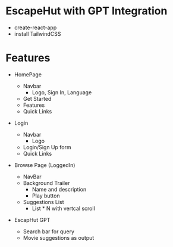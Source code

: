 
# EscapeHut with GPT Integration

- create-react-app
- install TailwindCSS


# Features

- HomePage
    - Navbar
        - Logo, Sign In, Language
    - Get Started
    - Features
    - Quick Links

- Login
    - Navbar 
        - Logo
    - Login/Sign Up form
    - Quick Links

- Browse Page (LoggedIn)
    - NavBar
    - Background Trailer
        - Name and description
        - Play button
    - Suggestions List
        - List * N with vertcal scroll

- EscapHut GPT
    - Search bar for query
    - Movie suggestions as output